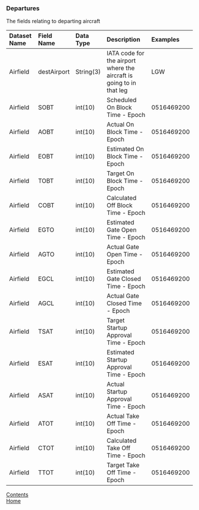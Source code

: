 ### Departures

The fields relating to departing aircraft

| Dataset Name  | Field Name  | Data Type | Description | Examples |
|:--------------|:------------|:----------|:------------|:---------|
|Airfield|destAirport|String(3)|IATA code for the airport where the aircraft is going to in that leg|LGW|
|Airfield|SOBT|int(10)|Scheduled On Block Time - Epoch|0516469200|
|Airfield|AOBT|int(10)|Actual On Block Time - Epoch|0516469200|
|Airfield|EOBT|int(10)|Estimated On Block Time - Epoch|0516469200|
|Airfield|TOBT|int(10)|Target On Block Time - Epoch|0516469200|
|Airfield|COBT|int(10)|Calculated Off Block Time - Epoch|0516469200|
|Airfield|EGTO|int(10)|Estimated Gate Open Time - Epoch|0516469200|
|Airfield|AGTO|int(10)|Actual Gate Open Time - Epoch|0516469200|
|Airfield|EGCL|int(10)|Estimated Gate Closed Time - Epoch|0516469200|
|Airfield|AGCL|int(10)|Actual Gate Closed Time - Epoch|0516469200|
|Airfield|TSAT|int(10)|Target Startup Approval Time - Epoch|0516469200|
|Airfield|ESAT|int(10)|Estimated Startup Approval Time - Epoch|0516469200|
|Airfield|ASAT|int(10)|Actual Startup Approval Time - Epoch|0516469200|
|Airfield|ATOT|int(10)|Actual Take Off Time - Epoch|0516469200|
|Airfield|CTOT|int(10)|Calculated Take Off Time - Epoch|0516469200|
|Airfield|TTOT|int(10)|Target Take Off Time - Epoch|0516469200|


[Contents](./contents.md)<br />
[Home](./)
